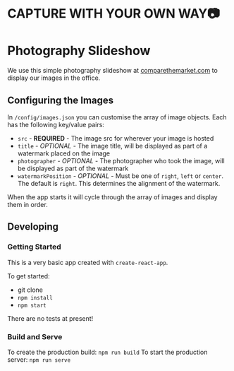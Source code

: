 # CAPTURE WITH YOUR OWN WAY📷
# Photography Slideshow

We use this simple photography slideshow at [comparethemarket.com](https://github.com/ComparetheMarket) to display our images in the office.

## Configuring the Images

In `/config/images.json` you can customise the array of image objects. Each has the following key/value pairs:

- `src` - **REQUIRED** - The image src for wherever your image is hosted
- `title` - *OPTIONAL* - The image title, will be displayed as part of a watermark placed on the image
- `photographer` - *OPTIONAL* - The photographer who took the image, will be displayed as part of the watermark
- `watermarkPosition` - *OPTIONAL* - Must be one of `right`, `left` or `center`. The default is `right`. This determines the alignment of the watermark.

When the app starts it will cycle through the array of images and display them in order.

## Developing

### Getting Started

This is a very basic app created with `create-react-app`.

To get started:

- git clone
- `npm install`
- `npm start`

There are no tests at present!

### Build and Serve

To create the production build: `npm run build`
To start the production server: `npm run serve`
